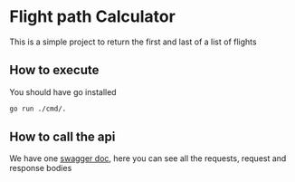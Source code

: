 # Flight path Calculator

This is a simple project to return the first and last  of a list  of flights

## How to execute

 You should have go installed
```sh
go run ./cmd/.
```

## How to call the api

We have one [swagger doc](https://skyaxl.github.io/flightpath/), here you can see all the requests, request and response bodies
